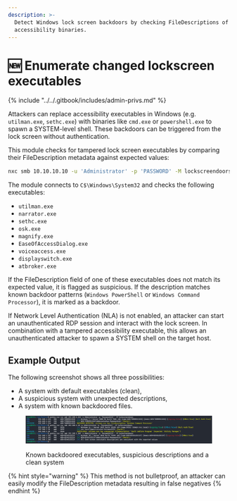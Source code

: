 ```yaml
---
description: >-
  Detect Windows lock screen backdoors by checking FileDescriptions of
  accessibility binaries.
---
```


# 🆕 Enumerate changed lockscreen executables

{% include "../../.gitbook/includes/admin-privs.md" %}

Attackers can replace accessibility executables in Windows (e.g. `utilman.exe`, `sethc.exe`) with binaries like `cmd.exe` or `powershell.exe` to spawn a SYSTEM-level shell. These backdoors can be triggered from the lock screen without authentication.

This module checks for tampered lock screen executables by comparing their FileDescription metadata against expected values:

```bash
nxc smb 10.10.10.10 -u 'Administrator' -p 'PASSWORD' -M lockscreendoors
```

The module connects to `C$\Windows\System32` and checks the following executables:

* `utilman.exe`
* `narrator.exe`
* `sethc.exe`
* `osk.exe`
* `magnify.exe`
* `EaseOfAccessDialog.exe`
* `voiceaccess.exe`
* `displayswitch.exe`
* `atbroker.exe`

If the FileDescription field of one of these executables does not match its expected value, it is flagged as suspicious. If the description matches known backdoor patterns (`Windows PowerShell` or `Windows Command Processor`), it is marked as a backdoor.

If Network Level Authentication (NLA) is not enabled, an attacker can start an unauthenticated RDP session and interact with the lock screen. In combination with a tampered accessibility executable, this allows an unauthenticated attacker to spawn a SYSTEM shell on the target host.

## Example Output

The following screenshot shows all three possibilities:

* A system with default executables (clean),
* A suspicious system with unexpected descriptions,
* A system with known backdoored files.

<figure><img src="../../.gitbook/assets/lockscreendoors.png" alt=""><figcaption><p>Known backdoored executables, suspicious descriptions and a clean system</p></figcaption></figure>

{% hint style="warning" %}
This method is not bulletproof, an attacker can easily modify the FileDescription metadata resulting in false negatives
{% endhint %}
